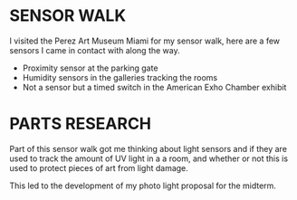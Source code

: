 # SENSOR WALK

I visited the Perez Art Museum Miami for my sensor walk, here are a few sensors I came in contact with along the way.

* Proximity sensor at the parking gate
* Humidity sensors in the galleries tracking the rooms
* Not a sensor but a timed switch in the American Exho Chamber exhibit

# PARTS RESEARCH

Part of this sensor walk got me thinking about light sensors and if they are used to track the amount of UV light in a a room, and whether or not this is used to protect pieces of art from light damage.

This led to the development of my photo light proposal for the midterm.  
